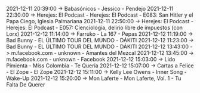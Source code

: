 2021-12-11 20:39:00 -> Babasónicos - Jessico - Pendejo
2021-12-11 22:30:00 -> Herejes: El Podcast - Herejes: El Podcast - E083: San Hitler y el Papa Ciego, Iglesia Palmariana
2021-12-11 22:50:00 -> Herejes: El Podcast - Herejes: El Podcast - E057: Cienciología, delirio libre de impuestos (con Lorx)
2021-12-12 11:14:00 -> Farruko - La 167 - Pepas
2021-12-12 11:19:00 -> Bad Bunny - EL ÚLTIMO TOUR DEL MUNDO - DÁKITI
2021-12-12 11:23:00 -> Bad Bunny - EL ÚLTIMO TOUR DEL MUNDO - DÁKITI
2021-12-12 13:43:00 -> m.facebook.com - unknown - Amantes del Mezcal
2021-12-12 13:45:00 -> m.facebook.com - unknown - Facebook
2021-12-12 15:03:00 -> Lido Pimienta - Miss Colombia - Te Queria
2021-12-12 15:07:00 -> Cartas a Felice - El Zope - El Zope
2021-12-12 15:11:00 -> Kelly Lee Owens - Inner Song - Wake-Up
2021-12-12 15:20:00 -> Mon Laferte - Mon Laferte, Vol. 1 - Tu Falta De Querer
